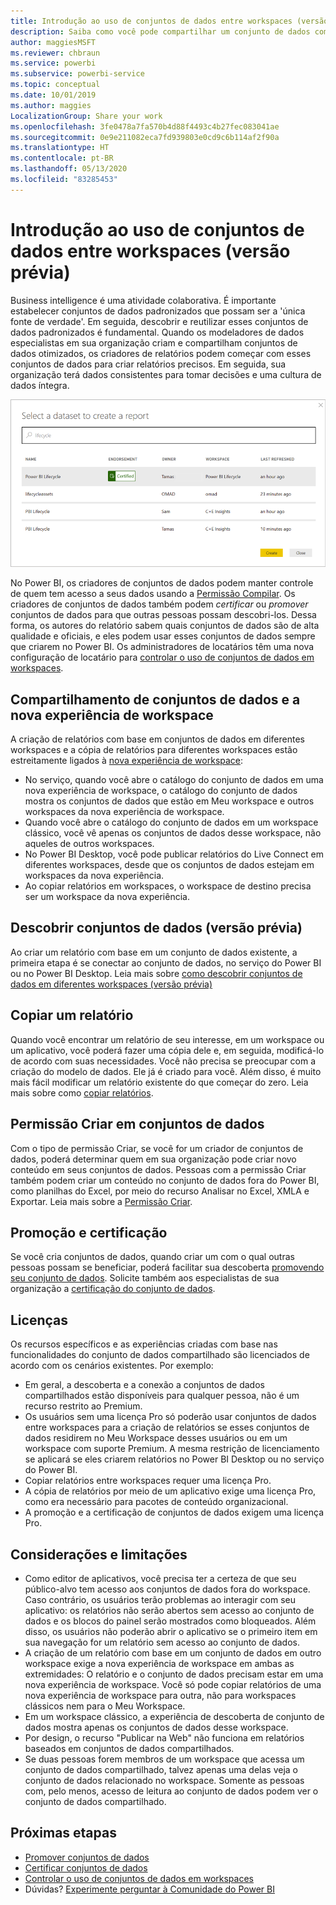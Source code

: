 ```yaml
---
title: Introdução ao uso de conjuntos de dados entre workspaces (versão prévia)
description: Saiba como você pode compartilhar um conjunto de dados com usuários em toda a organização. Em seguida, eles podem criar relatórios com base no conjunto de dados em seus próprios workspaces.
author: maggiesMSFT
ms.reviewer: chbraun
ms.service: powerbi
ms.subservice: powerbi-service
ms.topic: conceptual
ms.date: 10/01/2019
ms.author: maggies
LocalizationGroup: Share your work
ms.openlocfilehash: 3fe0478a7fa570b4d88f4493c4b27fec083041ae
ms.sourcegitcommit: 0e9e211082eca7fd939803e0cd9c6b114af2f90a
ms.translationtype: HT
ms.contentlocale: pt-BR
ms.lasthandoff: 05/13/2020
ms.locfileid: "83285453"
---
```

# <a name="intro-to-datasets-across-workspaces-preview"></a>Introdução ao uso de conjuntos de dados entre workspaces (versão prévia)

Business intelligence é uma atividade colaborativa. É importante estabelecer conjuntos de dados padronizados que possam ser a 'única fonte de verdade'. Em seguida, descobrir e reutilizar esses conjuntos de dados padronizados é fundamental. Quando os modeladores de dados especialistas em sua organização criam e compartilham conjuntos de dados otimizados, os criadores de relatórios podem começar com esses conjuntos de dados para criar relatórios precisos. Em seguida, sua organização terá dados consistentes para tomar decisões e uma cultura de dados íntegra.

![Selecionar um conjunto de dados compartilhado](media/service-datasets-across-workspaces/power-bi-select-shared-dataset.png)

No Power BI, os criadores de conjuntos de dados podem manter controle de quem tem acesso a seus dados usando a [Permissão Compilar](service-datasets-build-permissions.md). Os criadores de conjuntos de dados também podem *certificar* ou *promover* conjuntos de dados para que outras pessoas possam descobri-los. Dessa forma, os autores do relatório sabem quais conjuntos de dados são de alta qualidade e oficiais, e eles podem usar esses conjuntos de dados sempre que criarem no Power BI. Os administradores de locatários têm uma nova configuração de locatário para [controlar o uso de conjuntos de dados em workspaces](service-datasets-admin-across-workspaces.md).

## <a name="dataset-sharing-and-the-new-workspace-experience"></a>Compartilhamento de conjuntos de dados e a nova experiência de workspace

A criação de relatórios com base em conjuntos de dados em diferentes workspaces e a cópia de relatórios para diferentes workspaces estão estreitamente ligados à [nova experiência de workspace](../collaborate-share/service-create-the-new-workspaces.md):

- No serviço, quando você abre o catálogo do conjunto de dados em uma nova experiência de workspace, o catálogo do conjunto de dados mostra os conjuntos de dados que estão em Meu workspace e outros workspaces da nova experiência de workspace. 
- Quando você abre o catálogo do conjunto de dados em um workspace clássico, você vê apenas os conjuntos de dados desse workspace, não aqueles de outros workspaces.
- No Power BI Desktop, você pode publicar relatórios do Live Connect em diferentes workspaces, desde que os conjuntos de dados estejam em workspaces da nova experiência.
- Ao copiar relatórios em workspaces, o workspace de destino precisa ser um workspace da nova experiência.

## <a name="discover-datasets-preview"></a>Descobrir conjuntos de dados (versão prévia)

Ao criar um relatório com base em um conjunto de dados existente, a primeira etapa é se conectar ao conjunto de dados, no serviço do Power BI ou no Power BI Desktop. Leia mais sobre [como descobrir conjuntos de dados em diferentes workspaces (versão prévia)](service-datasets-discover-across-workspaces.md)

## <a name="copy-a-report"></a>Copiar um relatório

Quando você encontrar um relatório de seu interesse, em um workspace ou um aplicativo, você poderá fazer uma cópia dele e, em seguida, modificá-lo de acordo com suas necessidades. Você não precisa se preocupar com a criação do modelo de dados. Ele já é criado para você. Além disso, é muito mais fácil modificar um relatório existente do que começar do zero. Leia mais sobre como [copiar relatórios](service-datasets-copy-reports.md).

## <a name="build-permission-for-datasets"></a>Permissão Criar em conjuntos de dados

Com o tipo de permissão Criar, se você for um criador de conjuntos de dados, poderá determinar quem em sua organização pode criar novo conteúdo em seus conjuntos de dados. Pessoas com a permissão Criar também podem criar um conteúdo no conjunto de dados fora do Power BI, como planilhas do Excel, por meio do recurso Analisar no Excel, XMLA e Exportar. Leia mais sobre a [Permissão Criar](service-datasets-build-permissions.md).

## <a name="promotion-and-certification"></a>Promoção e certificação

Se você cria conjuntos de dados, quando criar um com o qual outras pessoas possam se beneficiar, poderá facilitar sua descoberta [promovendo seu conjunto de dados](service-datasets-promote.md). Solicite também aos especialistas de sua organização a [certificação do conjunto de dados](service-datasets-certify.md).

## <a name="licensing"></a>Licenças

Os recursos específicos e as experiências criadas com base nas funcionalidades do conjunto de dados compartilhado são licenciados de acordo com os cenários existentes. Por exemplo:

- Em geral, a descoberta e a conexão a conjuntos de dados compartilhados estão disponíveis para qualquer pessoa, não é um recurso restrito ao Premium.
- Os usuários sem uma licença Pro só poderão usar conjuntos de dados entre workspaces para a criação de relatórios se esses conjuntos de dados residirem no Meu Workspace desses usuários ou em um workspace com suporte Premium. A mesma restrição de licenciamento se aplicará se eles criarem relatórios no Power BI Desktop ou no serviço do Power BI.
- Copiar relatórios entre workspaces requer uma licença Pro.
- A cópia de relatórios por meio de um aplicativo exige uma licença Pro, como era necessário para pacotes de conteúdo organizacional.
- A promoção e a certificação de conjuntos de dados exigem uma licença Pro.

## <a name="considerations-and-limitations"></a>Considerações e limitações

- Como editor de aplicativos, você precisa ter a certeza de que seu público-alvo tem acesso aos conjuntos de dados fora do workspace. Caso contrário, os usuários terão problemas ao interagir com seu aplicativo: os relatórios não serão abertos sem acesso ao conjunto de dados e os blocos do painel serão mostrados como bloqueados. Além disso, os usuários não poderão abrir o aplicativo se o primeiro item em sua navegação for um relatório sem acesso ao conjunto de dados.
- A criação de um relatório com base em um conjunto de dados em outro workspace exige a nova experiência de workspace em ambas as extremidades: O relatório e o conjunto de dados precisam estar em uma nova experiência de workspace. Você só pode copiar relatórios de uma nova experiência de workspace para outra, não para workspaces clássicos nem para o Meu Workspace. 
- Em um workspace clássico, a experiência de descoberta de conjunto de dados mostra apenas os conjuntos de dados desse workspace.
- Por design, o recurso "Publicar na Web" não funciona em relatórios baseados em conjuntos de dados compartilhados.
- Se duas pessoas forem membros de um workspace que acessa um conjunto de dados compartilhado, talvez apenas uma delas veja o conjunto de dados relacionado no workspace. Somente as pessoas com, pelo menos, acesso de leitura ao conjunto de dados podem ver o conjunto de dados compartilhado. 

## <a name="next-steps"></a>Próximas etapas

- [Promover conjuntos de dados](service-datasets-promote.md)
- [Certificar conjuntos de dados](service-datasets-certify.md)
- [Controlar o uso de conjuntos de dados em workspaces](service-datasets-admin-across-workspaces.md)
- Dúvidas? [Experimente perguntar à Comunidade do Power BI](https://community.powerbi.com/)
